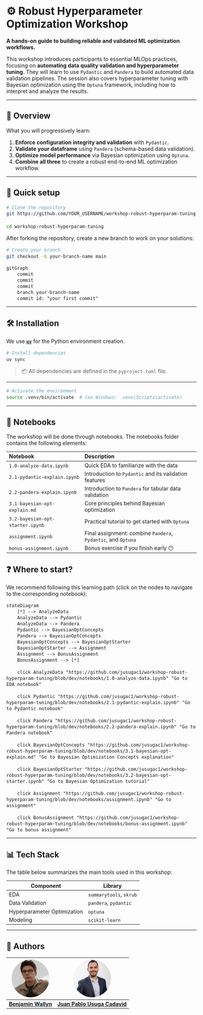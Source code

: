 # ⚙️ Robust Hyperparameter Optimization Workshop

**A hands-on guide to building reliable and validated ML optimization workflows.**

This workshop introduces participants to essential MLOps practices, focusing on **automating data quality validation and hyperparameter tuning**. They will learn to use `Pydantic` and `Pandera` to build automated data validation pipelines. The session also covers hyperparameter tuning with Bayesian optimization using the `Optuna` framework, including how to interpret and analyze the results.

---

## 🧩 Overview

What you will progressively learn:

1. **Enforce configuration integrity and validation** with `Pydantic`.  
2. **Validate your dataframe** using `Pandera` (schema-based data validation).  
3. **Optimize model performance** via Bayesian optimization using `Optuna`.  
4. **Combine all three** to create a robust end-to-end ML optimization workflow.

---

## 🚀 Quick setup

```bash
# Clone the repository
git https://github.com/YOUR_USERNAME/workshop-robust-hyperparam-tuning.git

cd workshop-robust-hyperparam-tuning
```

After forking the repository, create a new branch to work on your solutions:

```bash
# Create your branch
git checkout -b your-branch-name main
```

```mermaid
gitGraph
    commit
    commit
    commit
    branch your-branch-name
    commit id: "your first commit"
```

---

## 🛠️ Installation

We use **[`uv`](https://github.com/astral-sh/uv)** for the Python environment creation.

```bash
# Install dependencies
uv sync
```

> 📦 All dependencies are defined in the `pyproject.toml` file.
---

```bash
# Activate the environment
source .venv/bin/activate  # (on Windows: .venv\Scripts\activate)
```

---

## 📙 Notebooks

The workshop will be done through notebooks. The notebooks folder contains the following elements:

| Notebook | Description |
|:--|:--|
| `1.0-analyze-data.ipynb` | Quick EDA to familiarize with the data|
| `2.1-pydantic-explain.ipynb` | Introduction to `Pydantic` and its validation features |
| `2.2-pandera-explain.ipynb` | Introduction to `Pandera` for tabular data validation |
| `3.1-bayesian-opt-explain.md` | Core principles behind Bayesian optimization |
| `3.2-bayesian-opt-starter.ipynb` | Practical tutorial to get started with `Optuna` |
| `assignment.ipynb` | Final assignment: combine `Pandera`, `Pydantic`, and `Optuna` |
| `bonus-assignment.ipynb` | Bonus exercise if you finish early 😶 |

## ❓ Where to start?

We recommend following this learning path (click on the nodes to navigate to the corresponding notebook):

```mermaid
stateDiagram
    [*] --> AnalyzeData
    AnalyzeData --> Pydantic
    AnalyzeData --> Pandera
    Pydantic --> BayesianOptConcepts
    Pandera --> BayesianOptConcepts
    BayesianOptConcepts --> BayesianOptStarter
    BayesianOptStarter --> Assignment
    Assignment --> BonusAssignment
    BonusAssignment --> [*]

    click AnalyzeData "https://github.com/jusugac1/workshop-robust-hyperparam-tuning/blob/dev/notebooks/1.0-analyze-data.ipynb" "Go to EDA notebook"

    click Pydantic "https://github.com/jusugac1/workshop-robust-hyperparam-tuning/blob/dev/notebooks/2.1-pydantic-explain.ipynb" "Go to Pydantic notebook"

    click Pandera "https://github.com/jusugac1/workshop-robust-hyperparam-tuning/blob/dev/notebooks/2.2-pandera-explain.ipynb" "Go to Pandera notebook"

    click BayesianOptConcepts "https://github.com/jusugac1/workshop-robust-hyperparam-tuning/blob/dev/notebooks/3.1-bayesian-opt-explain.md" "Go to Bayesian Optimization Concepts explanation"

    click BayesianOptStarter "https://github.com/jusugac1/workshop-robust-hyperparam-tuning/blob/dev/notebooks/3.2-bayesian-opt-starter.ipynb" "Go to Bayesian Optimization tutorial"

    click Assignment "https://github.com/jusugac1/workshop-robust-hyperparam-tuning/blob/dev/notebooks/assignment.ipynb" "Go to assignment"

    click BonusAssignment "https://github.com/jusugac1/workshop-robust-hyperparam-tuning/blob/dev/notebooks/bonus-assignment.ipynb" "Go to bonus assignment"
```

---

## 📊 Tech Stack

The table below summarizes the main tools used in this workshop:

| Component        | Library                  |
|-----------------|--------------------------|
| EDA              | `summarytools`, `skrub` |
| Data Validation  | `pandera`, `pydantic`   |
| Hyperparameter Optimization | `optuna`      |
| Modeling         | `scikit-learn`           |

---

## 👥 Authors

| [<img src="assets/authors/benjamin.jpeg" width="100" height="100" style="border-radius:50%;">](https://www.linkedin.com/in/benjamin-wallyn/) | [<img src="assets/authors/juan.jpeg" width="100" height="100" style="border-radius:50%;">](https://www.linkedin.com/in/juanpablousuga/) |
|:--:|:--:|
| [**Benjamin Wallyn**](https://www.linkedin.com/in/benjamin-wallyn/) | [**Juan Pablo Usuga Cadavid**](https://www.linkedin.com/in/jpusugacadavid/)|
